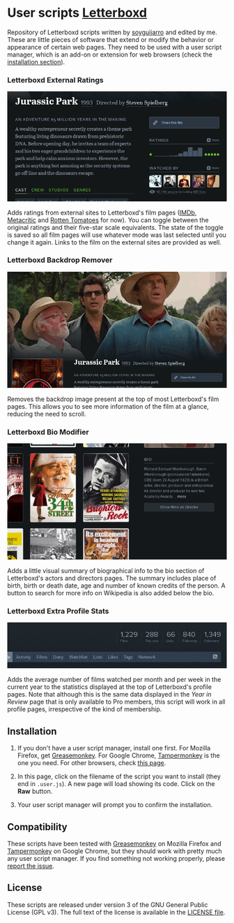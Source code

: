 # User scripts [Letterboxd](http://letterboxd.com/)

Repository of Letterboxd scripts written by [soyguijarro](https://github.com/soyguijarro) and edited by me. These are little pieces of software that extend or modify the behavior or appearance of certain web pages. They need to be used with a user script manager, which is an add-on or extension for web browsers (check the [installation section](#installation)).


### Letterboxd External Ratings

![Letterboxd External Ratings in action](img/letterboxd_external_ratings_screenshot.gif)

Adds ratings from external sites to Letterboxd's film pages ([IMDb](http://www.imdb.com/), [Metacritic](http://www.metacritic.com/) and [Rotten Tomatoes](http://www.rottentomatoes.com/) for now). You can toggle between the original ratings and their five-star scale equivalents. The state of the toggle is saved so all film pages will use whatever mode was last selected until you change it again. Links to the film on the external sites are provided as well.

### Letterboxd Backdrop Remover

![Letterboxd Backdrop Remover in action](img/letterboxd_backdrop_remover_screenshot.gif)

Removes the backdrop image present at the top of most Letterboxd's film pages. This allows you to see more information of the film at a glance, reducing the need to scroll.

### Letterboxd Bio Modifier

![Letterboxd Bio Modifier in action](img/letterboxd_bio_modifier_screenshot.gif)

Adds a little visual summary of biographical info to the bio section of Letterboxd's actors and directors pages. The summary includes place of birth, birth or death date, age and number of known credits of the person. A button to search for more info on Wikipedia is also added below the bio.

### Letterboxd Extra Profile Stats

![Letterboxd Extra Profile Stats in action](img/letterboxd_extra_profile_stats_screenshot.gif)

Adds the average number of films watched per month and per week in the current year to the statistics displayed at the top of Letterboxd's profile pages. Note that although this is the same data displayed in the *Year in Review* page that is only available to Pro members, this script will work in all profile pages, irrespective of the kind of membership.


## Installation

1. If you don't have a user script manager, install one first. For Mozilla Firefox, get [Greasemonkey](https://addons.mozilla.org/firefox/addon/greasemonkey/). For Google Chrome, [Tampermonkey](https://chrome.google.com/webstore/detail/tampermonkey/dhdgffkkebhmkfjojejmpbldmpobfkfo) is the one you need. For other browsers, check [this page](http://wiki.greasespot.net/Cross-browser_userscripting).

2. In this page, click on the filename of the script you want to install (they end in `.user.js`). A new page will load showing its code. Click on the **Raw** button.

3. Your user script manager will prompt you to confirm the installation.


## Compatibility

These scripts have been tested with [Greasemonkey](https://addons.mozilla.org/firefox/addon/greasemonkey/) on Mozilla Firefox and [Tampermonkey](https://chrome.google.com/webstore/detail/tampermonkey/dhdgffkkebhmkfjojejmpbldmpobfkfo) on Google Chrome, but they should work with pretty much any user script manager. If you find something not working properly, please [report the issue](https://github.com/soyguijarro/userscripts/issues).


## License

These scripts are released under version 3 of the GNU General Public License (GPL v3). The full text of the license is available in the [LICENSE file](LICENSE).
